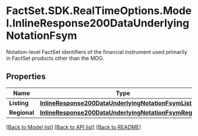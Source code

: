 # FactSet.SDK.RealTimeOptions.Model.InlineResponse200DataUnderlyingNotationFsym
Notation-level FactSet identifiers of the financial instrument used primarily in FactSet products other than the MDG.

## Properties

Name | Type | Description | Notes
------------ | ------------- | ------------- | -------------
**Listing** | [**InlineResponse200DataUnderlyingNotationFsymListing**](InlineResponse200DataUnderlyingNotationFsymListing.md) |  | [optional] 
**Regional** | [**InlineResponse200DataUnderlyingNotationFsymRegional**](InlineResponse200DataUnderlyingNotationFsymRegional.md) |  | [optional] 

[[Back to Model list]](../README.md#documentation-for-models) [[Back to API list]](../README.md#documentation-for-api-endpoints) [[Back to README]](../README.md)

